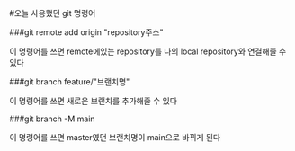 #오늘 사용했던 git 명령어

###git remote add origin "repository주소"

이 명령어를 쓰면 remote에있는 repository를 나의 local repository와 연결해줄 수 있다

###git branch feature/"브랜치명"

이 명령어를 쓰면 새로운 브랜치를 추가해줄 수 있다

###git branch -M main

이 명령어를 쓰면 master였던 브랜치명이 main으로 바뀌게 된다